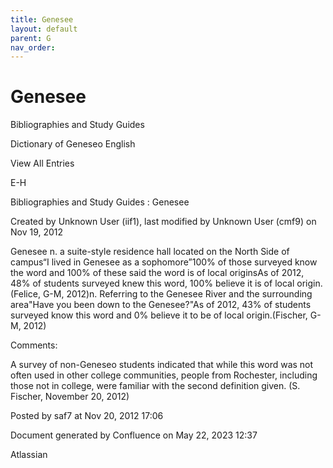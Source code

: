 ```yaml
---
title: Genesee
layout: default
parent: G
nav_order:
---
```


# Genesee

Bibliographies and Study Guides

Dictionary of Geneseo English

View All Entries

E-H

Bibliographies and Study Guides : Genesee

Created by  Unknown User (iif1), last modified by  Unknown User (cmf9) on Nov 19, 2012

Genesee n. a suite-style residence hall located on the North Side of campus“I lived in Genesee as a sophomore”100% of those surveyed know the word and 100% of these said the word is of local originsAs of 2012, 48% of students surveyed knew this word, 100% believe it is of local origin.(Felice, G-M, 2012)n. Referring to the Genesee River and the surrounding area&quot;Have you been down to the Genesee?&quot;As of 2012, 43% of students surveyed know this word and 0% believe it to be of local origin.(Fischer, G-M, 2012)

Comments:

A survey of non-Geneseo students indicated that while this word was not often used in other college communities, people from Rochester, including those not in college, were familiar with the second definition given. (S. Fischer, November 20, 2012)

Posted by saf7 at Nov 20, 2012 17:06

Document generated by Confluence on May 22, 2023 12:37

Atlassian
